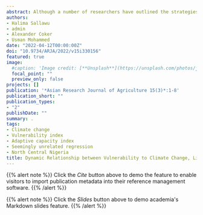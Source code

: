 ```yaml
---
abstract: Although a number of researchers have outlined the strategies farmers adopt to ensure stability of family income yet literature provides less understanding on the dynamic relationship between vulnerability to climate change, livelihood diversification, perception on climate change and income of the farmers. It is therefore the aim of this study to establish the relationship between these concepts. This is Original research and the study was conducted in North Central Nigeria in 2019. Multi-stage sampling technique was employed in the collection of primary data for this study. In the first stage, two (2) States were randomly selected from North Central Nigeria. In the second stage, five (5) Local Government Areas (LGAs) were randomly selected from the selected States, giving a total of ten (10) LGAs. In the third stage, sampling of farm households in each community were determined proportionately using Krejcie and Morgan (1970) formula. Data were collected from 483 farm households via questionnaire administered by trained enumerators. The data were analyzed using adaptive capacity index, vulnerability index and seemingly unrelated regression. Result of the seemingly unrelated regression revealed that increase in the number of livelihood activities and income of the farmer reduces vulnerability to climate change. More so, increase in the income of the farmer increases the number of livelihood activities the farmer engaged in and also increases the perception of the farmer on climate change. Farmers should diversify their sources of livelihood so as to reduce their vulnerability and improve resilience to climate change. The level of literacy among farm households and availability of social amenities should be looked into when formulating policies and developmental issues as they reduce vulnerability to climate change. Financial institutions should help facilitate access to credit by farmers so as to stimulate the adoption of climate smart practices.
authors:
- Halima Sallawu
- admin
- Alexander Coker
- Usman Mohammed
date: "2022-04-12T00:00:00Z"
doi: "10.9734/ARJA/2022/v15i330156"
featured: true
image:
  #caption: 'Image credit: [**Unsplash**](https://unsplash.com/photos/jdD8gXaTZsc)'
  focal_point: ""
  preview_only: false
projects: []
publication: '*Asian Research Journal of Agriculture 15(3)*:1-8'
publication_short: ""
publication_types:
- "2"
publishDate: ""
summary: .
tags:
- Climate change
- Vulnerability index
- Adaptive capacity index
- Seemingly unrelated regression
- North Central Nigeria
title: Dynamic Relationship between Vulnerability to Climate Change, Livelihood Diversification, Perception on Climate Change and Income of the Farmers in North Central Nigeria
---
```

{{% alert note %}}
Click the *Cite* button above to demo the feature to enable visitors to import publication metadata into their reference management software.
{{% /alert %}}

{{% alert note %}}
Click the *Slides* button above to demo academia's Markdown slides feature.
{{% /alert %}}
